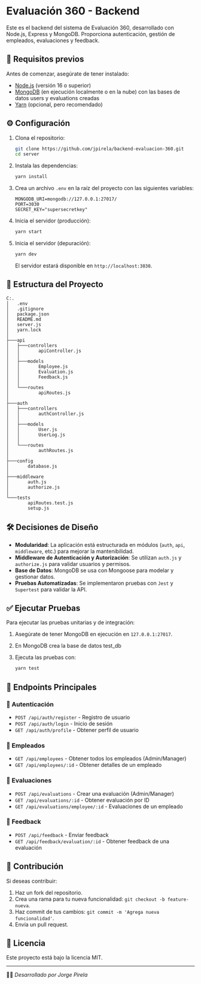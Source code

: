# Evaluación 360 - Backend

Este es el backend del sistema de Evaluación 360, desarrollado con Node.js, Express y MongoDB. Proporciona autenticación, gestión de empleados, evaluaciones y feedback.

## 📌 Requisitos previos

Antes de comenzar, asegúrate de tener instalado:

- [Node.js](https://nodejs.org/) (versión 16 o superior)
- [MongoDB](https://www.mongodb.com/) (en ejecución localmente o en la nube) con las bases de datos users y evaluations creadas
- [Yarn](https://yarnpkg.com/) (opcional, pero recomendado)

## ⚙ Configuración

1. Clona el repositorio:

   ```sh
   git clone https://github.com/jpirela/backend-evaluacion-360.git
   cd server
   ```

2. Instala las dependencias:

   ```sh
   yarn install
   ```

3. Crea un archivo `.env` en la raíz del proyecto con las siguientes variables:

   ```env
   MONGODB_URI=mongodb://127.0.0.1:27017/
   PORT=3030
   SECRET_KEY="supersecretkey"
   ```

4. Inicia el servidor (producción):

   ```sh
   yarn start
   ```

4. Inicia el servidor (depuración):

   ```sh
   yarn dev
   ```   

   El servidor estará disponible en `http://localhost:3030`.

## 📂 Estructura del Proyecto

```
C:.
│   .env
│   .gitignore
│   package.json
│   README.md
│   server.js
│   yarn.lock
│
├───api
│   ├───controllers
│   │       apiController.js
│   │
│   ├───models
│   │       Employee.js
│   │       Evaluation.js
│   │       Feedback.js
│   │
│   └───routes
│           apiRoutes.js
│
├───auth
│   ├───controllers
│   │       authController.js
│   │
│   ├───models
│   │       User.js
│   │       UserLog.js
│   │       
│   └───routes
│           authRoutes.js
│
├───config
│       database.js
│
├───middleware
│       auth.js
│       authorize.js
│
└───tests
        apiRoutes.test.js
        setup.js
```

## 🛠 Decisiones de Diseño

- **Modularidad**: La aplicación está estructurada en módulos (`auth`, `api`, `middleware`, etc.) para mejorar la mantenibilidad.
- **Middleware de Autenticación y Autorización**: Se utilizan `auth.js` y `authorize.js` para validar usuarios y permisos.
- **Base de Datos**: MongoDB se usa con Mongoose para modelar y gestionar datos.
- **Pruebas Automatizadas**: Se implementaron pruebas con `Jest` y `Supertest` para validar la API.

## ✅ Ejecutar Pruebas

Para ejecutar las pruebas unitarias y de integración:

1. Asegúrate de tener MongoDB en ejecución en `127.0.0.1:27017`.
2. En MongoDB crea la base de datos test_db
3. Ejecuta las pruebas con:

   ```sh
   yarn test
   ```

## 🚀 Endpoints Principales

### 📌 Autenticación

- `POST /api/auth/register` - Registro de usuario
- `POST /api/auth/login` - Inicio de sesión
- `GET /api/auth/profile` - Obtener perfil de usuario

### 📌 Empleados

- `GET /api/employees` - Obtener todos los empleados (Admin/Manager)
- `GET /api/employees/:id` - Obtener detalles de un empleado

### 📌 Evaluaciones

- `POST /api/evaluations` - Crear una evaluación (Admin/Manager)
- `GET /api/evaluations/:id` - Obtener evaluación por ID
- `GET /api/evaluations/employee/:id` - Evaluaciones de un empleado

### 📌 Feedback

- `POST /api/feedback` - Enviar feedback
- `GET /api/feedback/evaluation/:id` - Obtener feedback de una evaluación

## 🎯 Contribución

Si deseas contribuir:

1. Haz un fork del repositorio.
2. Crea una rama para tu nueva funcionalidad: `git checkout -b feature-nueva`.
3. Haz commit de tus cambios: `git commit -m 'Agrega nueva funcionalidad'`.
4. Envía un pull request.

## 📄 Licencia

Este proyecto está bajo la licencia MIT.

---

👨‍💻 _Desarrollado por Jorge Pirela_

